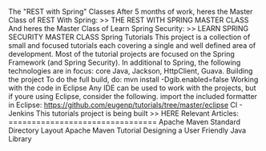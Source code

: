 The "REST with Spring" Classes After 5 months of work, heres the Master Class of REST With Spring: >> THE REST WITH SPRING MASTER CLASS And heres the Master Class of Learn Spring Security: >> LEARN SPRING SECURITY MASTER CLASS Spring Tutorials This project is a collection of small and focused tutorials each covering a single and well defined area of development. Most of the tutorial projects are focused on the Spring Framework (and Spring Security). In additional to Spring, the following technologies are in focus: core Java, Jackson, HttpClient, Guava. Building the project To do the full build, do: mvn install -Dgib.enabled=false Working with the code in Eclipse Any IDE can be used to work with the projects, but if youre using Eclipse, consider the following. import the included formatter in Eclipse: https://github.com/eugenp/tutorials/tree/master/eclipse CI - Jenkins This tutorials project is being built >> HERE Relevant Articles: ================================ Apache Maven Standard Directory Layout Apache Maven Tutorial Designing a User Friendly Java Library